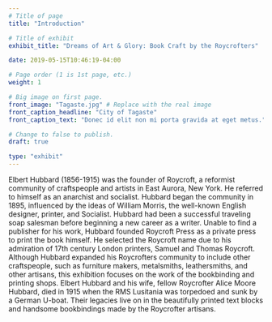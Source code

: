 ```yaml
---
# Title of page
title: "Introduction"

# Title of exhibit
exhibit_title: "Dreams of Art & Glory: Book Craft by the Roycrofters"

date: 2019-05-15T10:46:19-04:00

# Page order (1 is 1st page, etc.)
weight: 1 

# Big image on first page.
front_image: "Tagaste.jpg" # Replace with the real image
front_caption_headline: "City of Tagaste"
front_caption_text: "Donec id elit non mi porta gravida at eget metus."

# Change to false to publish.
draft: true

type: "exhibit"
---
```


Elbert Hubbard (1856-1915) was the founder of Roycroft, a reformist community of craftspeople and artists in East Aurora, New York. He referred to himself as an anarchist and socialist. Hubbard began the community in 1895, influenced by the ideas of William Morris, the well-known English designer, printer, and Socialist. 
Hubbard had been a successful traveling soap salesman before beginning a new career as a writer. Unable to find a publisher for his work, Hubbard founded Roycroft Press as a private press to print the book himself. He selected the Roycroft name due to his admiration of 17th century London printers, Samuel and Thomas Roycroft.
Although Hubbard expanded his Roycrofters community to include other craftspeople, such as furniture makers, metalsmiths, leathersmiths, and other artisans, this exhibition focuses on the work of the bookbinding and printing shops. 
Elbert Hubbard and his wife, fellow Roycrofter Alice Moore Hubbard, died in 1915 when the RMS Lusitania was torpedoed and sunk by a German U-boat. Their legacies live on in the beautifully printed text blocks and handsome bookbindings made by the Roycrofter artisans.